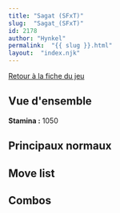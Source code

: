 ```yaml
---
title: "Sagat (SFxT)"
slug:  "Sagat_(SFxT)"
id: 2178
author: "Hynkel"
permalink:  "{{ slug }}.html"
layout:  "index.njk"
---
```


[Retour à la fiche du jeu](Street_Fighter_x_Tekken "wikilink")

## Vue d'ensemble

**Stamina :** 1050

## Principaux normaux

## Move list

## Combos
